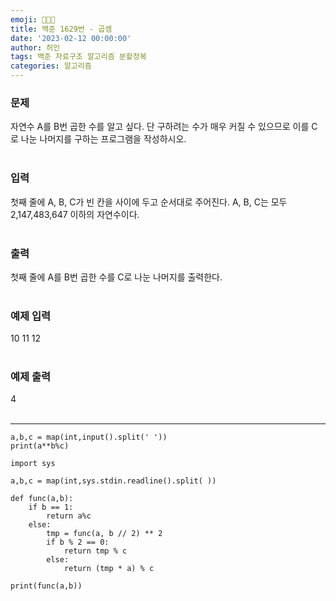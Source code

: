 ```yaml
---
emoji: 👨🏻‍💻
title: 백준 1629번 - 곱셈
date: '2023-02-12 00:00:00'
author: 허인
tags: 백준 자료구조 알고리즘 분할정복
categories: 알고리즘
---
```


### 문제
자연수 A를 B번 곱한 수를 알고 싶다. 단 구하려는 수가 매우 커질 수 있으므로 이를 C로 나눈 나머지를 구하는 프로그램을 작성하시오.<br><br>

### 입력
첫째 줄에 A, B, C가 빈 칸을 사이에 두고 순서대로 주어진다. A, B, C는 모두 2,147,483,647 이하의 자연수이다.<br><br>

### 출력
첫째 줄에 A를 B번 곱한 수를 C로 나눈 나머지를 출력한다.<br><br>

### 예제 입력
10 11 12<br><br>

### 예제 출력
4<br><br>

-------------------------------------
```
a,b,c = map(int,input().split(' '))
print(a**b%c)
```


```
import sys

a,b,c = map(int,sys.stdin.readline().split( ))

def func(a,b):
    if b == 1:
        return a%c
    else:
        tmp = func(a, b // 2) ** 2
        if b % 2 == 0:
            return tmp % c
        else:
            return (tmp * a) % c

print(func(a,b))
```
